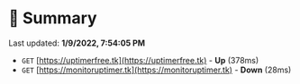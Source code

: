 # 📖 Summary
Last updated: **1/9/2022, 7:54:05 PM**

- `GET` [https://uptimerfree.tk](https://uptimerfree.tk) - **Up** (378ms)
- `GET` [https://monitoruptimer.tk](https://monitoruptimer.tk) - **Down** (28ms)
